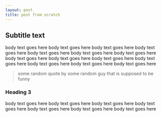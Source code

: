 ```yaml
---
layout: post
title: post from scratch
---
```


## Subtitle text

body text goes here body text goes here body text goes here body text goes here body text goes here body text goes here body text goes here body text goes here body text goes here body text goes here body text goes here body text goes here body text goes here body text goes here 

>some random quote by some random guy that is supposed to be funny

### Heading 3

body text goes here body text goes here body text goes here body text goes here body text goes here body text goes here body text goes here 

